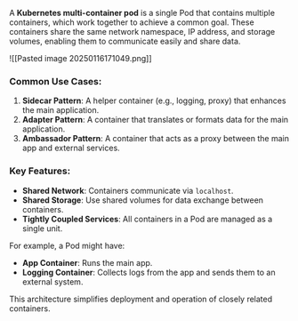A **Kubernetes multi-container pod** is a single Pod that contains multiple containers, which work together to achieve a common goal. These containers share the same network namespace, IP address, and storage volumes, enabling them to communicate easily and share data.

![[Pasted image 20250116171049.png]]
### Common Use Cases:

1. **Sidecar Pattern**: A helper container (e.g., logging, proxy) that enhances the main application.
2. **Adapter Pattern**: A container that translates or formats data for the main application.
3. **Ambassador Pattern**: A container that acts as a proxy between the main app and external services.

### Key Features:

- **Shared Network**: Containers communicate via `localhost`.
- **Shared Storage**: Use shared volumes for data exchange between containers.
- **Tightly Coupled Services**: All containers in a Pod are managed as a single unit.

For example, a Pod might have:

- **App Container**: Runs the main app.
- **Logging Container**: Collects logs from the app and sends them to an external system.

This architecture simplifies deployment and operation of closely related containers.
